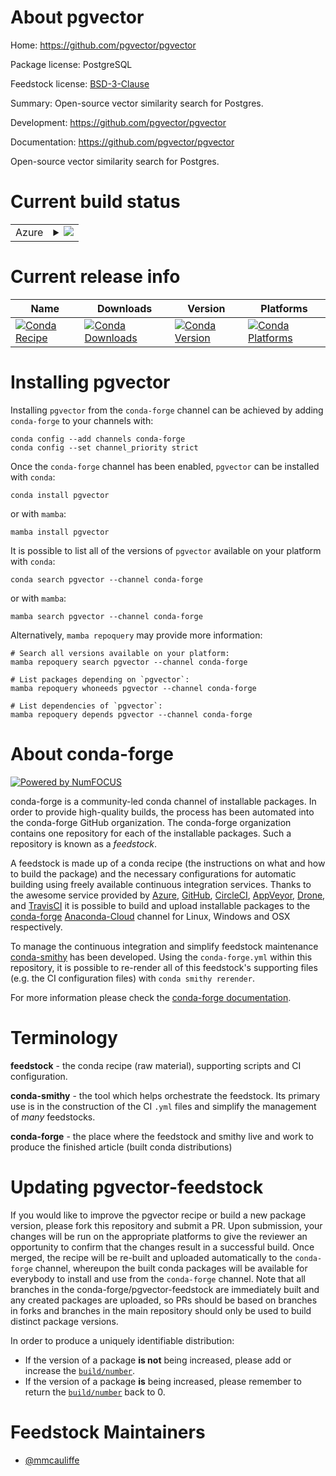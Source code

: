 About pgvector
==============

Home: https://github.com/pgvector/pgvector

Package license: PostgreSQL

Feedstock license: [BSD-3-Clause](https://github.com/conda-forge/pgvector-feedstock/blob/main/LICENSE.txt)

Summary: Open-source vector similarity search for Postgres.

Development: https://github.com/pgvector/pgvector

Documentation: https://github.com/pgvector/pgvector

Open-source vector similarity search for Postgres.

Current build status
====================


<table>
    
  <tr>
    <td>Azure</td>
    <td>
      <details>
        <summary>
          <a href="https://dev.azure.com/conda-forge/feedstock-builds/_build/latest?definitionId=18265&branchName=main">
            <img src="https://dev.azure.com/conda-forge/feedstock-builds/_apis/build/status/pgvector-feedstock?branchName=main">
          </a>
        </summary>
        <table>
          <thead><tr><th>Variant</th><th>Status</th></tr></thead>
          <tbody><tr>
              <td>linux_64</td>
              <td>
                <a href="https://dev.azure.com/conda-forge/feedstock-builds/_build/latest?definitionId=18265&branchName=main">
                  <img src="https://dev.azure.com/conda-forge/feedstock-builds/_apis/build/status/pgvector-feedstock?branchName=main&jobName=linux&configuration=linux%20linux_64_" alt="variant">
                </a>
              </td>
            </tr><tr>
              <td>osx_64</td>
              <td>
                <a href="https://dev.azure.com/conda-forge/feedstock-builds/_build/latest?definitionId=18265&branchName=main">
                  <img src="https://dev.azure.com/conda-forge/feedstock-builds/_apis/build/status/pgvector-feedstock?branchName=main&jobName=osx&configuration=osx%20osx_64_" alt="variant">
                </a>
              </td>
            </tr><tr>
              <td>win_64</td>
              <td>
                <a href="https://dev.azure.com/conda-forge/feedstock-builds/_build/latest?definitionId=18265&branchName=main">
                  <img src="https://dev.azure.com/conda-forge/feedstock-builds/_apis/build/status/pgvector-feedstock?branchName=main&jobName=win&configuration=win%20win_64_" alt="variant">
                </a>
              </td>
            </tr>
          </tbody>
        </table>
      </details>
    </td>
  </tr>
</table>

Current release info
====================

| Name | Downloads | Version | Platforms |
| --- | --- | --- | --- |
| [![Conda Recipe](https://img.shields.io/badge/recipe-pgvector-green.svg)](https://anaconda.org/conda-forge/pgvector) | [![Conda Downloads](https://img.shields.io/conda/dn/conda-forge/pgvector.svg)](https://anaconda.org/conda-forge/pgvector) | [![Conda Version](https://img.shields.io/conda/vn/conda-forge/pgvector.svg)](https://anaconda.org/conda-forge/pgvector) | [![Conda Platforms](https://img.shields.io/conda/pn/conda-forge/pgvector.svg)](https://anaconda.org/conda-forge/pgvector) |

Installing pgvector
===================

Installing `pgvector` from the `conda-forge` channel can be achieved by adding `conda-forge` to your channels with:

```
conda config --add channels conda-forge
conda config --set channel_priority strict
```

Once the `conda-forge` channel has been enabled, `pgvector` can be installed with `conda`:

```
conda install pgvector
```

or with `mamba`:

```
mamba install pgvector
```

It is possible to list all of the versions of `pgvector` available on your platform with `conda`:

```
conda search pgvector --channel conda-forge
```

or with `mamba`:

```
mamba search pgvector --channel conda-forge
```

Alternatively, `mamba repoquery` may provide more information:

```
# Search all versions available on your platform:
mamba repoquery search pgvector --channel conda-forge

# List packages depending on `pgvector`:
mamba repoquery whoneeds pgvector --channel conda-forge

# List dependencies of `pgvector`:
mamba repoquery depends pgvector --channel conda-forge
```


About conda-forge
=================

[![Powered by
NumFOCUS](https://img.shields.io/badge/powered%20by-NumFOCUS-orange.svg?style=flat&colorA=E1523D&colorB=007D8A)](https://numfocus.org)

conda-forge is a community-led conda channel of installable packages.
In order to provide high-quality builds, the process has been automated into the
conda-forge GitHub organization. The conda-forge organization contains one repository
for each of the installable packages. Such a repository is known as a *feedstock*.

A feedstock is made up of a conda recipe (the instructions on what and how to build
the package) and the necessary configurations for automatic building using freely
available continuous integration services. Thanks to the awesome service provided by
[Azure](https://azure.microsoft.com/en-us/services/devops/), [GitHub](https://github.com/),
[CircleCI](https://circleci.com/), [AppVeyor](https://www.appveyor.com/),
[Drone](https://cloud.drone.io/welcome), and [TravisCI](https://travis-ci.com/)
it is possible to build and upload installable packages to the
[conda-forge](https://anaconda.org/conda-forge) [Anaconda-Cloud](https://anaconda.org/)
channel for Linux, Windows and OSX respectively.

To manage the continuous integration and simplify feedstock maintenance
[conda-smithy](https://github.com/conda-forge/conda-smithy) has been developed.
Using the ``conda-forge.yml`` within this repository, it is possible to re-render all of
this feedstock's supporting files (e.g. the CI configuration files) with ``conda smithy rerender``.

For more information please check the [conda-forge documentation](https://conda-forge.org/docs/).

Terminology
===========

**feedstock** - the conda recipe (raw material), supporting scripts and CI configuration.

**conda-smithy** - the tool which helps orchestrate the feedstock.
                   Its primary use is in the construction of the CI ``.yml`` files
                   and simplify the management of *many* feedstocks.

**conda-forge** - the place where the feedstock and smithy live and work to
                  produce the finished article (built conda distributions)


Updating pgvector-feedstock
===========================

If you would like to improve the pgvector recipe or build a new
package version, please fork this repository and submit a PR. Upon submission,
your changes will be run on the appropriate platforms to give the reviewer an
opportunity to confirm that the changes result in a successful build. Once
merged, the recipe will be re-built and uploaded automatically to the
`conda-forge` channel, whereupon the built conda packages will be available for
everybody to install and use from the `conda-forge` channel.
Note that all branches in the conda-forge/pgvector-feedstock are
immediately built and any created packages are uploaded, so PRs should be based
on branches in forks and branches in the main repository should only be used to
build distinct package versions.

In order to produce a uniquely identifiable distribution:
 * If the version of a package **is not** being increased, please add or increase
   the [``build/number``](https://docs.conda.io/projects/conda-build/en/latest/resources/define-metadata.html#build-number-and-string).
 * If the version of a package **is** being increased, please remember to return
   the [``build/number``](https://docs.conda.io/projects/conda-build/en/latest/resources/define-metadata.html#build-number-and-string)
   back to 0.

Feedstock Maintainers
=====================

* [@mmcauliffe](https://github.com/mmcauliffe/)

